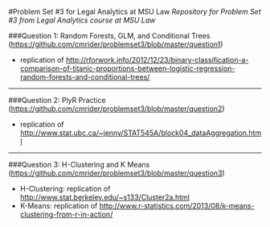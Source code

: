 #Problem Set #3 for Legal Analytics at MSU Law
*Repository for Problem Set #3 from Legal Analytics course at MSU Law*

###Question 1: Random Forests, GLM, and Conditional Trees 
(https://github.com/cmrider/problemset3/blob/master/question1)
- replication of http://rforwork.info/2012/12/23/binary-classification-a-comparison-of-titanic-proportions-between-logistic-regression-random-forests-and-conditional-trees/

----------

###Question 2: PlyR Practice 
(https://github.com/cmrider/problemset3/blob/master/question2)
- replication of http://www.stat.ubc.ca/~jenny/STAT545A/block04_dataAggregation.html 

----------

###Question 3: H-Clustering and K Means 
(https://github.com/cmrider/problemset3/blob/master/question3)
- H-Clustering: replication of http://www.stat.berkeley.edu/~s133/Cluster2a.html
- K-Means: replication of http://www.r-statistics.com/2013/08/k-means-clustering-from-r-in-action/
